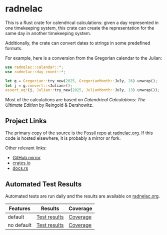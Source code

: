 # radnelac

This is a Rust crate for calendrical calculations: given a day represented in
one timekeeping system, this crate can create the representation for the same
day in another timekeeping system.

Additionally, the crate can convert dates to strings in some predefined formats.

For example, here is a conversion from the Gregorian calendar to the Julian:

```rust
use radnelac::calendar::*;
use radnelac::day_count::*;

let g = Gregorian::try_new(2025, GregorianMonth::July, 26).unwrap();
let j = g.convert::<Julian>();
assert_eq!(j, Julian::try_new(2025, JulianMonth::July, 13).unwrap());
```

Most of the calculations are based on *Calendrical Calculations: The Ultimate Edition* by Reingold & Dershowitz.

## Project Links

The primary copy of the source is the [Fossil repo at radnelac.org](https://fossil.radnelac.org/radnelac). If this code is hosted elsewhere, it is probably a mirror or fork.

Other relevant links:

+ [GitHub mirror](https://github.com/ratanvarghese-crates/radnelac)
+ [crates.io](https://crates.io/crates/radnelac)
+ [docs.rs](https://docs.rs/radnelac)

## Automated Test Results

Automated tests are run daily and the results are available on [radnelac.org](https://radnelac.org).

| Features    | Results                                              | Coverage |
|-------------|------------------------------------------------------|----------|
| default     | [Test results](https://www.radnelac.org/test-results/default/results.txt)    | [Coverage](https://www.radnelac.org/test-results/default/llvm-cov/html/) |
| no default  | [Test results](https://www.radnelac.org/test-results/no-default/results.txt) | [Coverage](https://www.radnelac.org/test-results/no-default/llvm-cov/html/) |